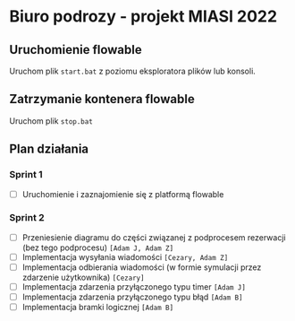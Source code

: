 # Biuro podrozy - projekt MIASI 2022

## Uruchomienie flowable

Uruchom plik `start.bat` z poziomu eksploratora plików lub konsoli.

## Zatrzymanie kontenera flowable

Uruchom plik `stop.bat` 

## Plan działania

### Sprint 1
- [ ] Uruchomienie i zaznajomienie się z platformą flowable

### Sprint 2
- [ ] Przeniesienie diagramu do części związanej z podprocesem rezerwacji (bez tego podprocesu) `[Adam J, Adam Z]`
- [ ] Implementacja wysyłania wiadomości `[Cezary, Adam Z]`
- [ ] Implementacja odbierania wiadomości (w formie symulacji przez zdarzenie użytkownika) `[Cezary]`
- [ ] Implementacja zdarzenia przyłączonego typu timer `[Adam J]`
- [ ] Implementacja zdarzenia przyłączonego typu błąd `[Adam B]`
- [ ] Implementacja bramki logicznej `[Adam B]`

